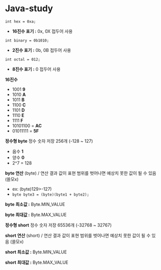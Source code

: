 # Java-study

`int hex = 0xa;`
- **16진수 표기 :** 0x, 0X 접두어 사용

`int binary = 0b1010;`
- **2진수 표기 :** 0b, 0B 접두어 사용

`int octal = 012;`
- **8진수 표기 :** 0 접두어 사용

**16진수** 
- 1001 **9**
- 1010 **A**
- 1011 **B**
- 1100 **C** 
- 1101 **D** 
- 1110 **E**
- 1111 **F**
- 10101100 = **AC**
- 01011111 = **5F**

**정수형 byte** 정수 숫자 저장 256개 (-128 ~ 127)
- 음수 **1**
- 양수 **0**
- 2^7 = 128 

**byte 연산** (byte) / 연산 결과 값이 표현 범위를 벗어나면 예상치 못한 값이 될 수 있음 (쓸모x)
- ex: (byte)129>-127)
- `byte byte3 = (byte)(byte1 + byte2);`

**byte 최소값 :** Byte.MIN_VALUE

**byte 최대값 :** Byte.MAX_VALUE

**정수형 short** 정수 숫자 저장 65536개 (-32768 ~ 32767)

**short 연산** (short) / 연산 결과 값이 표현 범위를 벗어나면 예상치 못한 값이 될 수 있음 (쓸모x)

**short 최소값 :** Byte.MIN_VALUE

**short 최대값 :** Byte.MAX_VALUE


